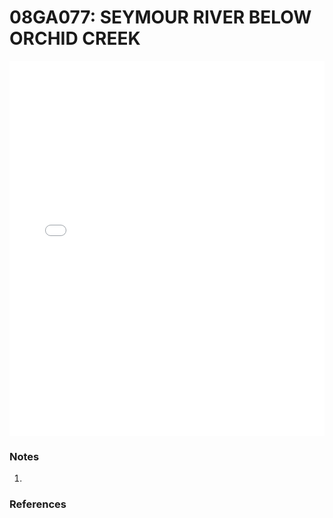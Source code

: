 # 08GA077: SEYMOUR RIVER BELOW ORCHID CREEK

<iframe src="/_static/stations/08GA077_fdc.html" width="100%" height="600" frameborder="0"></iframe>

### Notes
1. 

### References

